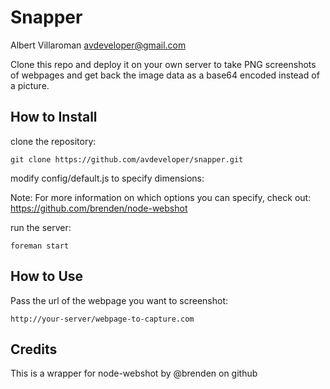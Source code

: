 # Snapper
Albert Villaroman <avdeveloper@gmail.com>

Clone this repo and deploy it on your own server to take PNG screenshots of webpages and get back the image data as a base64 encoded instead of a picture.

## How to Install
clone the repository:

    git clone https://github.com/avdeveloper/snapper.git

modify config/default.js to specify dimensions:

Note: For more information on which options you can specify, check out: https://github.com/brenden/node-webshot

run the server:

    foreman start

## How to Use
Pass the url of the webpage you want to screenshot:

    http://your-server/webpage-to-capture.com

## Credits
This is a wrapper for node-webshot by @brenden on github
